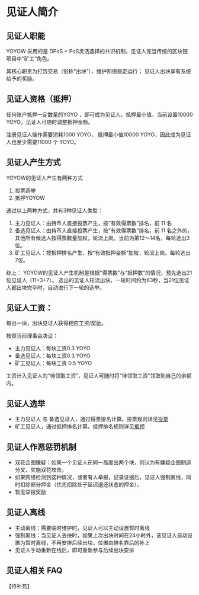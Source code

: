 # 见证人简介

## 见证人职能
YOYOW 采用的是 DPoS + PoS灵活选择的共识机制，见证人充当传统的区块链项目中“矿工”角色。

其核心职责为打包交易（俗称“出块”），维护网络稳定运行； 
见证人出块享有系统给予的奖励。  

## 见证人资格（抵押）
任何账户抵押一定数量的YOYO ，即可成为见证人。抵押最小值，当前设置10000 YOYO，见证人可随时调整抵押金额。

注册见证人操作需要消耗1000 YOYO， 抵押最小值10000 YOYO，因此成为见证人也至少需要11000 个 YOYO。



## 见证人产生方式
YOYOW的见证人产生有两种方式  
1. 投票选举
2. 抵押YOYOW

通过以上两种方式，共有3种见证人类型：
1. 主力见证人：由持币人直接投票产生，按“有效得票数”排名，前 11 名  
2. 备选见证人：由持币人直接投票产生，按“有效得票数”排名，前 11 名之外的，其他所有候选人按得票数量加权，轮流上岗。当前为第12～14名，每轮选出3位。  
3. 矿工见证人：按抵押排名产生，按“有效抵押金额”加权，轮流上岗。每轮选出7位。  

综上： YOYOW的见证人产生机制是根据“得票数”与“抵押数”的情况，预先选出21位见证人（11+3+7）。 选出的见证人轮流出块，一轮时间约为63秒，当21位见证人都出块完毕时，自动进行下一轮的选举。

## 见证人工资：
每出一块，出块见证人获得相应工资/奖励。 

按照当前理事会决议：

- 主力见证人：每块工资0.3 YOYO
- 备选见证人：每块工资0.3 YOYO
- 矿工见证人：每块工资 0.5 YOYO 

工资计入见证人的“待领取工资”，见证人可随时将“待领取工资”领取到自己的余额内。

## 见证人选举
- 主力见证人 与 备选见证人，通过得票排名计算。投票规则详见[投票](../vote_pledge/vote.html)
- 矿工见证人，通过抵押排名计算。抵押排名规则详见[抵押](../vote_pledge/pledge.html)

## 见证人作恶惩罚机制
- 双花企图嫌疑：如果一个见证人在同一高度出两个块，则认为有嫌疑企图制造分叉、实施双花攻击。
- 如果网络检测到这种情况，或者有人举报，记录证据后，见证人强制离线，同时扣除部分押金（优先扣除处于延迟退还状态的押金）。
- 暂无举报奖励

## 见证人离线
- 主动离线：需要临时维护时，见证人可以主动设置暂时离线
- 强制离线：当见证人丢快时，如果上次出块时间在24小时外，该见证人自动设置为暂时离线，不再安排后续出块，位置由排名靠后的补上
- 见证人手动重新在线后，即可重新参与后续出块安排

## 见证人相关 FAQ
【待补充】